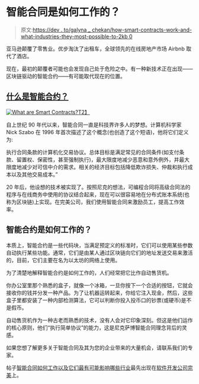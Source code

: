 # 智能合同是如何工作的？

> 原文:[https://dev . to/galyna _ chekan/how-smart-contracts-work-and-what-industries-they-most-possible-to-2kb 0](https://dev.to/galyna_chekan/how-smart-contracts-work-and-what-industries-they-are-most-likely-to-affect-2kb0)

亚马逊颠覆了零售业。优步淘汰了出租车，全球领先的在线房地产市场 Airbnb 取代了酒店。

现在，最初的颠覆者可能也会发现自己处于危险之中。有一种新技术正在出现——区块链驱动的智能合约——有可能取代现在的位置。

## [](#what-are-smart-contracts)[什么是智能合约？](https://perfectial.com/blog/smart-contracts-and-industries-they-will-affect/)

[![What are Smart Contracts?](../Images/7ae24436aa006e09fb14ae03a682a797.png "What are Smart Contracts?")T2】](https://res.cloudinary.com/practicaldev/image/fetch/s--kbeCzrDo--/c_limit%2Cf_auto%2Cfl_progressive%2Cq_auto%2Cw_880/https://perfectial.com/wp-content/uploads/2017/10/img1-1.jpg)

自上世纪 90 年代以来，智能合同一直是科技界许多人的梦想。计算机科学家 Nick Szabo 在 1996 年首次描述了这个概念(也创造了这个短语)，他将它们定义为:

执行合同条款的计算机化交易协议。总体目标是满足常见的合同条件(如支付条款、留置权、保密性，甚至强制执行)，最大限度地减少恶意和意外例外，并最大限度地减少对可信中介的需求。相关的经济目标包括降低欺诈损失、仲裁和执行成本以及其他交易成本。”

20 年后，他设想的技术被实现了。按照尼克的想法，可编程合同将高级合同法的程序与在线商务中使用的协议结合起来，现在可以很容易地在分布式账本系统(也称为区块链)上实现。在完美公司，我们使用智能合同来激励员工，提高工作效率。

## [](#how-do-smart-contracts-work)智能合约是如何工作的？

本质上，智能合约是一些代码块，当满足预定义的标准时，它们可以使用某些参数自动执行某些功能。通常，它们是由某人通过区块链向它们的地址发送交易来激活的，目前，它们主要在名为以太坊的网络上使用。

为了清楚地解释智能合约是如何工作的，人们经常把它比作自动售货机。

你办公室里那个熟悉的盒子，就像一个冰箱，一旦你按下一个合适的按钮，它就会接收你的钱并分发一种产品。为了让机器运转起来，你给它注入现金，然后，这些盒子里都安装了一种内部检测算法，它可以判断你投入投币口的钞票(或硬币)是不是假币。

自动售货机作为一种古老而熟悉的技术，没有人会对它印象深刻。但这是他们运作的核心原则，他们“执行简单协议”的能力，这是尼克萨博智能合同理念背后的灵感。

如果您想了解更多关于智能合同及其为您的企业带来的大量机会，请联系我们的专家。

帖子[智能合同如何工作以及它们最有可能影响哪些行业](https://perfectial.com/blog/smart-contracts-and-industries-they-will-affect/)最先出现在[软件开发公司完美](https://perfectial.com)上。